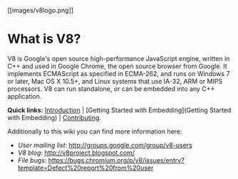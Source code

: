 [[images/v8logo.png]]
# What is V8?

V8 is Google's open source high-performance JavaScript engine, written in C++ and used in Google Chrome, the open source browser from Google. It implements ECMAScript as specified in ECMA-262, and runs on Windows 7 or later, Mac OS X 10.5+, and Linux systems that use IA-32, ARM or MIPS processors. V8 can run standalone, or can be embedded into any C++ application.

**Quick links:** [Introduction](Introduction) | [Getting Started with Embedding](Getting Started with Embedding) | [Contributing](Contributing).

Additionally to this wiki you can find more information here:

 * *User mailing list*: http://groups.google.com/group/v8-users
 * *V8 blog*: http://v8project.blogspot.com/
 * *File bugs*: https://bugs.chromium.org/p/v8/issues/entry?template=Defect%20report%20from%20user